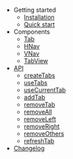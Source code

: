 - Getting started
  - [Installation](installation.md 'vue-nav-tab | Installation')
  - [Quick start](quick-start.md 'vue-nav-tab | Quick start')
- Components
  - [Tab](tab.md 'vue-nav-tab | Tab')
  - [HNav](nav.md#hnav 'vue-nav-tab | HNav')
  - [VNav](nav.md#vnav 'vue-nav-tab | VNav')
  - [TabView](tabview.md 'vue-nav-tab | TabView')
- [API](api.md)
  - [createTabs](api.md#createtabs 'vue-nav-tab | createTabs')
  - [useTabs](api.md#usetabs 'vue-nav-tab | useTabs')
  - [useCurrentTab](api.md#usecurrenttab 'vue-nav-tab | useCurrentTab')
  - [addTab](api.md#addtab 'vue-nav-tab | addTab')
  - [removeTab](api.md#removetab 'vue-nav-tab | removeTab')
  - [removeAll](api.md#removeall 'vue-nav-tab | removeAll')
  - [removeLeft](api.md#removeleft 'vue-nav-tab | removeLeft')
  - [removeRight](api.md#removeright 'vue-nav-tab | removeRight')
  - [removeOthers](api.md#removeothers 'vue-nav-tab | removeOthers')
  - [refreshTab](api.md#refreshtab 'vue-nav-tab | refreshTab')
- [Changelog](changelog.md)
